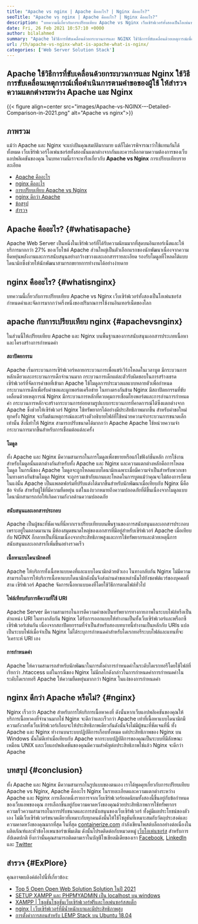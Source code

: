 ```yaml
---
title: "Apache vs nginx | Apache คืออะไร? | Nginx คืออะไร?" 
seoTitle: "Apache vs nginx | Apache คืออะไร? | Nginx คืออะไร?" 
description: "บทความนี้เกี่ยวกับการเปรียบเทียบ Apache vs Nginx เว็บเซิร์ฟเวอร์ทั้งสองเป็นโอเพ่นซอร์สกำหนดค่าและจัดการมากกว่าครึ่งหนึ่งของปริมาณการใช้อินเทอร์เน็ตทั่วโลก" 
date: Fri, 26 Feb 2021 10:57:10 +0000
author: bilalahmed
summary: "Apache ใช้วิธีการที่ขับเคลื่อนด้วยกระบวนการและ NGINX ใช้วิธีการที่ขับเคลื่อนด้วยเหตุการณ์เพื่อดำเนินการตามคำขอของผู้ใช้ ให้สำรวจความแตกต่างระหว่าง Apache และ Nginx" 
url: /th/apache-vs-nginx-what-is-apache-what-is-nginx/
categories: ['Web Server Solution Stack']
---
```


## Apache ใช้วิธีการที่ขับเคลื่อนด้วยกระบวนการและ Nginx ใช้วิธีการขับเคลื่อนเหตุการณ์เพื่อดำเนินการตามคำขอของผู้ใช้ ให้สำรวจความแตกต่างระหว่าง Apache และ Nginx

{{< figure align=center src="images/Apache-vs-NGINX-–-Detailed-Comparison-in-2021.png" alt="Apache vs nginx">}}


## ภาพรวม
แม้ว่า Apache และ Nginx จะแบ่งปันคุณสมบัติมากมาย แต่ก็ไม่ควรพิจารณาว่าใช้แทนกันได้ทั้งหมด เว็บเซิร์ฟเวอร์โอเพ่นซอร์สทั้งสองนั้นแตกต่างจากกันและควรเลือกตามความต้องการของเว็บแอปพลิเคชันของคุณ ในบทความนี้เราจะหารือเกี่ยวกับ **Apache vs Nginx**  การเปรียบเทียบรายละเอียด
  * [Apache คืออะไร][1]
  * [nginx คืออะไร][2]
  * [การเปรียบเทียบ Apache vs Nginx][3]
  * [nginx ดีกว่า Apache][4]
  * [ข้อสรุป][5]
  * [สำรวจ][6]

## Apache คืออะไร?   {#whatisapache}
Apache Web Server เป็นหนึ่งในเซิร์ฟเวอร์ที่ได้รับความนิยมมากที่สุดบนอินเทอร์เน็ตและให้บริการมากกว่า 27% ของเว็บไซต์ Apache ส่วนใหญ่เป็นตัวเลือกแรกของนักพัฒนาเนื่องจากความยืดหยุ่นพลังงานและการสนับสนุนอย่างกว้างขวางและเอกสารรายละเอียด รองรับโมดูลที่โหลดได้แบบไดนามิกซึ่งช่วยให้นักพัฒนาสามารถขยายการทำงานได้อย่างง่ายดาย

## nginx คืออะไร?   {#whatisnginx}
บทความนี้เกี่ยวกับการเปรียบเทียบ Apache vs Nginx เว็บเซิร์ฟเวอร์ทั้งสองเป็นโอเพ่นซอร์สกำหนดค่าและจัดการมากกว่าครึ่งหนึ่งของปริมาณการใช้งานอินเทอร์เน็ตของโลก

## apache กับการเปรียบเทียบ nginx   {#apachevsnginx}
ในส่วนนี้ให้เปรียบเทียบ Apache และ Nginx บนพื้นฐานของการสนับสนุนเอกสารประเภทเนื้อหาและโครงสร้างการกำหนดค่า

#### สถาปัตยกรรม
Apache เริ่มกระบวนการเซิร์ฟเวอร์หลายกระบวนการเพื่อแชร์เวิร์กโหลดในเวลาบูต มีกระบวนการหลักเดียวและกระบวนการเด็กจำนวนมาก กระบวนการเด็กแต่ละตัวรับผิดชอบในการสร้างเธรดเซิร์ฟเวอร์ที่จัดการคำขอที่เข้ามา Apache ใช้โมดูลการประมวลผลแบบหลายตัวเพื่อกำหนดกระบวนการเด็กเพื่อรับคำขอและผูกพอร์ตเครือข่าย ในทางตรงกันข้าม Nginx มีสถาปัตยกรรมที่ขับเคลื่อนด้วยเหตุการณ์ Nginx มีกระบวนการหลักที่ควบคุมการเชื่อมโยงพอร์ตและการอ่านการกำหนดค่า กระบวนการหลักจะสร้างกระบวนการย่อยตามรูปแบบกระบวนการที่คาดการณ์ได้ซึ่งแตกต่างจาก Apache ซึ่งช่วยให้เซิร์ฟเวอร์ Nginx ใช้ทรัพยากรได้อย่างมีประสิทธิภาพมากขึ้น สำหรับคำขอใหม่ทุกครั้ง Nginx จะเริ่มต้นเหตุการณ์และสร้างตัวอธิบายไฟล์ที่ใช้หน่วยความจำกระบวนการขนาดเล็กเท่านั้น สิ่งนี้ทำให้ Nginx สามารถปรับขนาดได้มากกว่า Apache Apache ใช้หน่วยความจำกระบวนการมากขึ้นสำหรับการเชื่อมต่อแต่ละครั้ง

#### โมดูล
ทั้ง Apache และ Nginx มีความสามารถในการโมดูลเพื่อขยายหรือแก้ไขฟังก์ชั่นหลัก การใช้งานสำหรับโมดูลนั้นแตกต่างกันสำหรับทั้ง Apache และ Nginx และความแตกต่างหลักคือการโหลดโมดูล ในกรณีของ Apache โมดูลจะถูกโหลดแบบไดนามิกเฉพาะเมื่อมีความจำเป็นสำหรับพวกเขา ในทางตรงกันข้ามโมดูล Nginx จะถูกรวมเข้ากับแกนและโหลดในการบูตแม้ว่าคุณจะไม่ต้องการก็ตาม ในแง่นั้น Apache เป็นแพลตฟอร์มที่ปรับแต่งได้มากขึ้นสำหรับนักพัฒนาเมื่อเทียบกับ Nginx นี่คือข้อ จำกัด สำหรับผู้ใช้ที่มีความยืดหยุ่น แต่ในแง่บวกหมายถึงความปลอดภัยที่ดีขึ้นเนื่องจากโมดูลแบบไดนามิกสามารถก่อให้เกิดความกังวลด้านความปลอดภัย

#### สนับสนุนและเอกสารประกอบ
Apache เป็นผู้ชนะที่ชัดเจนที่นี่หากเราเปรียบเทียบบนพื้นฐานของการสนับสนุนและเอกสารประกอบเพราะอยู่ในตลาดมานาน มีห้องสมุดขนาดใหญ่ของเอกสารที่มีอยู่สำหรับเซิร์ฟเวอร์ Apache เมื่อเทียบกับ NGINX ก็กลายเป็นที่นิยมเนื่องจากประสิทธิภาพสูงและการใช้ทรัพยากรและด้วยเหตุนี้การสนับสนุนและเอกสารก็เพิ่มขึ้นอย่างรวดเร็ว

#### เนื้อหาแบบไดนามิกคงที่
Apache ให้บริการทั้งเนื้อหาแบบคงที่และแบบไดนามิกด้วยตัวเอง ในทางกลับกัน Nginx ไม่มีความสามารถในการให้บริการเนื้อหาแบบไดนามิกดังนั้นจึงส่งผ่านคำขอเหล่านั้นไปยังซอฟต์แวร์ของบุคคลที่สาม เซิร์ฟเวอร์ Apache จัดการเนื้อหาแบบคงที่โดยใช้วิธีการตามไฟล์ทั่วไป

#### ไฟล์เทียบกับการตีความที่ใช้ URI
Apache Server มีความสามารถในการตีความคำขอเป็นทรัพยากรทางกายภาพในระบบไฟล์หรือเป็นตำแหน่ง URI ในทางกลับกัน Nginx ได้รับการออกแบบให้ทำงานเป็นทั้งเว็บเซิร์ฟเวอร์และพร็อกซีเซิร์ฟเวอร์เช่นกัน เนื่องจากสถาปัตยกรรมที่จำเป็นสำหรับสองบทบาทนี้ทำงานเป็นหลักกับ URIs แปลเป็นระบบไฟล์เมื่อจำเป็น Nginx ไม่ได้ระบุการกำหนดค่าสำหรับไดเรกทอรีระบบไฟล์และแทนที่จะวิเคราะห์ URI เอง

#### การกำหนดค่า
Apache ให้ความสามารถสำหรับนักพัฒนาในการตั้งค่าการกำหนดค่าในระดับไดเรกทอรีโดยใช้ไฟล์ที่เรียกว่า .htaccess แต่ในกรณีของ Nginx ไม่มีกลไกดังกล่าวในการกำหนดค่าการกำหนดค่าในระดับไดเรกทอรี Apache ให้ความยืดหยุ่นมากกว่า Nginx ในแง่ของการกำหนดค่า

## nginx ดีกว่า Apache หรือไม่?   {#nginx}
Nginx เร็วกว่า Apache สำหรับการให้บริการเนื้อหาคงที่ ดังนั้นหากเว็บแอปพลิเคชันของคุณให้บริการเนื้อหาคงที่จำนวนมากใช่ Nginx จะดีกว่าและเร็วกว่า Apache เท่าที่เนื้อหาแบบไดนามิกมีความกังวลทั้งเว็บเซิร์ฟเวอร์เกือบจะให้ประสิทธิภาพเดียวกันดังนั้นจึงไม่มีผู้ชนะที่ชัดเจนที่นี่ ทั้ง Apache และ Nginx ทำงานบนระบบปฏิบัติการเกือบทั้งหมด แต่ประสิทธิภาพของ Nginx บน Windows นั้นไม่ดีเท่าเมื่อเทียบกับ Apache หากระบบปฏิบัติการของคุณเป็นระบบที่มีลักษณะเหมือน UNIX และเว็บแอปพลิเคชันของคุณมีความสำคัญต่อประสิทธิภาพใช่แล้ว Nginx จะดีกว่า Apache

## บทสรุป   {#conclusion}
ทั้ง Apache และ Nginx มีความสามารถในรูปแบบของตนเอง เราได้พูดคุยเกี่ยวกับการเปรียบเทียบ Apache vs Nginx, Apache คืออะไร Nginx ในรายละเอียดและความแตกต่างระหว่าง Apache และ Nginx การเลือกหนึ่งรายการจากเว็บเซิร์ฟเวอร์ยอดนิยมทั้งสองนี้ขึ้นอยู่กับข้อกำหนดของเว็บแอพของคุณ การเลือกขึ้นอยู่กับความคาดหวังของคุณด้วยประสิทธิภาพการใช้ทรัพยากรความเร็วความสามารถในการปรับขนาดและการสนับสนุนของเว็บเซิร์ฟเวอร์ ทั้งคู่มีผลประโยชน์ของตัวเอง ไม่มีเว็บเซิร์ฟเวอร์ขนาดเดียวที่เหมาะกับทุกคนดังนั้นให้ใช้โซลูชันที่เหมาะสมกับวัตถุประสงค์และความคาดหวังของคุณมากที่สุด
ในที่สุด [containerize.com][7] กำลังเขียนโพสต์บล็อกอย่างต่อเนื่องในผลิตภัณฑ์และหัวข้อโอเพนซอร์ซเพิ่มเติม ดังนั้นโปรดติดต่อกับหมวดหมู่ [เว็บโอเพ่นซอร์ส][8] สำหรับการอัปเดตปกติ ยิ่งกว่านั้นคุณสามารถติดตามเราในบัญชีโซเชียลมีเดียของเรา [Facebook][9], [LinkedIn][10] และ [Twitter][11]

## สำรวจ   {#ExPlore}
คุณอาจพบลิงค์ต่อไปนี้ที่เกี่ยวข้อง:
  * [Top 5 Open Open Web Solution Solution ในปี 2021][12]
  * [SETUP XAMPP และ PHPMYADMIN เป็น localhost บน windows][13]
  * [XAMPP | โซลูชันโซลูชันเว็บเซิร์ฟเวอร์ฟรีและโอเพ่นซอร์สสแต็ก][14]
  * [nginx | เว็บเซิร์ฟเวอร์ที่มีน้ำหนักเบาและมีประสิทธิภาพสูง][15]
  * [การตั้งค่าการสอนสำหรับ LEMP Stack บน Ubuntu 18.04][16]

  
[1]: #whatisapache
[2]: #whatisnginx
[3]: #apachevsnginx
[4]: #nginx
[5]: #conclusion
[6]: #explore
[7]: https://www.containerize.com/
[8]: https://blog.containerize.com/category/web-server-solution-stack/
[9]: https://web.facebook.com/containerize
[10]: https://www.linkedin.com/company/containerize/
[11]: https://twitter.com/containerize_co
[12]: https://blog.containerize.com/2021/01/08/top-5-open-source-web-server-solution-stacks-in-2021/
[13]: https://blog.containerize.com/database-management-software/how-to-setup-xampp-and-phpmyadmin-as-localhost-on-windows/
[14]: https://products.containerize.com/solution-stack/xampp
[15]: https://products.containerize.com/solution-stack/nginx
[16]: https://blog.containerize.com/web-server-solution-stack/setup-tutorial-for-lemp-stack-on-ubuntu-18-04/
